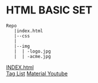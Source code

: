 # HTML BASIC SET   
    Repo
       |index.html
       |--css
       |
       |--img
       |  | -logo.jpg
       |  | -acme.jpg


[INDEX.html](https://github.com/genaro14/HTML_Basics/blob/master/index.html)    
[Tag List](https://github.com/genaro14/HTML_Basics/blob/master/allTags.md)
[Material ](http://www.falconmasters.com/cursos/curso-de-html-basico/curso-html-basico/)
[Youtube](https://www.youtube.com/watch?v=cqMfPS8jPys&list=PLhSj3UTs2_yVHt2DgHky_MzzRC58UHE4z)
